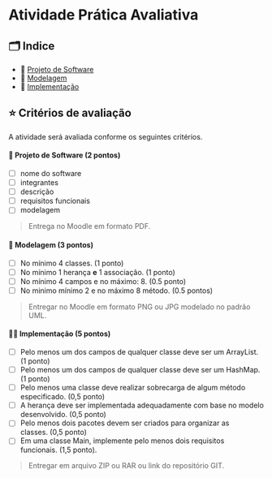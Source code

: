 # Atividade Prática Avaliativa

## 🗂 Indice 

- 📄 [Projeto de Software](projeto_software.pdf)
- 🎨 [Modelagem](model.png)
- 🚀 [Implementação](cronopedia)

## ⭐ Critérios de avaliação 

A atividade será avaliada conforme os seguintes critérios.

#### 📄 Projeto de Software (2 pontos)
- [ ] nome do software 
- [ ] integrantes 
- [ ] descrição 
- [ ] requisitos funcionais 
- [ ] modelagem

> Entrega no Moodle em formato PDF.

#### 🎨 Modelagem (3 pontos)
- [ ] No mínimo 4 classes. (1 ponto)
- [ ] No mínimo 1 herança **e** 1 associação. (1 ponto)
- [ ] No mínimo 4 campos e no máximo: 8. (0.5 ponto)
- [ ] No minimo mínimo 2 e no máximo 8 método. (0.5 pontos) 

 >  Entregar no Moodle em formato PNG ou JPG modelado no padrão UML.

#### 👩‍💻 Implementação (5 pontos)
- [ ] Pelo menos um dos campos de qualquer classe deve ser um ArrayList. (1 ponto)
- [ ] Pelo menos um dos campos de qualquer classe deve ser um HashMap. (1 ponto)
- [ ] Pelo menos uma classe deve realizar sobrecarga de algum método especificado. (0,5 ponto)
- [ ] A herança deve ser implementada adequadamente com base no modelo desenvolvido. (0,5 ponto)
- [ ] Pelo menos dois pacotes devem ser criados para organizar as classes. (0,5 ponto)
- [ ] Em uma classe Main, implemente pelo menos dois requisitos funcionais. (1,5 ponto).

> Entregar em arquivo ZIP ou RAR ou link do repositório GIT.
